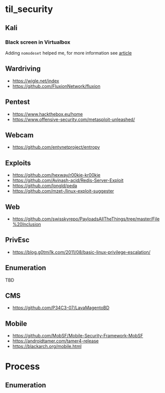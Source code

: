 # til_security

## Kali

### Black screen in Virtualbox

Adding `nomodeset` helped me, for more information see [article](https://community.linuxmint.com/tutorial/view/842)

## Wardriving

* https://wigle.net/index
* https://github.com/FluxionNetwork/fluxion

## Pentest

* https://www.hackthebox.eu/home
* https://www.offensive-security.com/metasploit-unleashed/

## Webcam

* https://github.com/entynetproject/entropy

## Exploits
* https://github.com/hexway/r00kie-kr00kie
* https://github.com/Avinash-acid/Redis-Server-Exploit
* https://github.com/longld/peda
* https://github.com/mzet-/linux-exploit-suggester

## Web
* https://github.com/swisskyrepo/PayloadsAllTheThings/tree/master/File%20Inclusion

## PrivEsc
* https://blog.g0tmi1k.com/2011/08/basic-linux-privilege-escalation/

## Enumeration
TBD

## CMS
* https://github.com/P34C3-07/LavaMagentoBD

## Mobile

* https://github.com/MobSF/Mobile-Security-Framework-MobSF
* https://androidtamer.com/tamer4-release
* https://blackarch.org/mobile.html

# Process

## Enumeration

